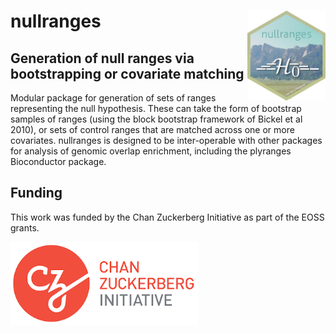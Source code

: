 # nullranges <img id="nullranges_logo" src="man/figures/nullranges.png" align="right" width="125"/>

## Generation of null ranges via bootstrapping or covariate matching

Modular package for generation of sets of ranges
representing the null hypothesis. These can take the form
of bootstrap samples of ranges (using the block bootstrap
framework of Bickel et al 2010), or sets of control ranges
that are matched across one or more covariates. nullranges
is designed to be inter-operable with other packages for
analysis of genomic overlap enrichment, including the
plyranges Bioconductor package.

## Funding

This work was funded by the Chan Zuckerberg Initiative as part of the
EOSS grants.

![CZI](man/figures/czi.png)

